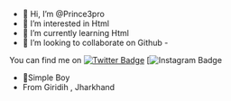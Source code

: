 - 👋 Hi, I’m @Prince3pro
- 👀 I’m interested in Html
- 🌱 I’m currently learning Html
- 💞️ I’m looking to collaborate on Github
-<!-- Actual text -->

You can find me on 
[![Twitter Badge](https://img.shields.io/badge/Twitter-Profile-informational?style=flat&logo=twitter&logoColor=white&color=1CA2F1)](https://twitter.com/Prince58723240)
[![Instagram Badge](https://img.shields.io/badge/Instagram-Profile-informational?style=flat&logo=instagram&logoColor=white&color=1CA2F1)












- 🙂Simple Boy 
- From Giridih , Jharkhand 
<!---
Prince3pro/Prince3pro is a ✨ special ✨ repository because its `README.md` (this file) appears on your GitHub profile.
You can click the Preview link to take a look at your changes.
--->
